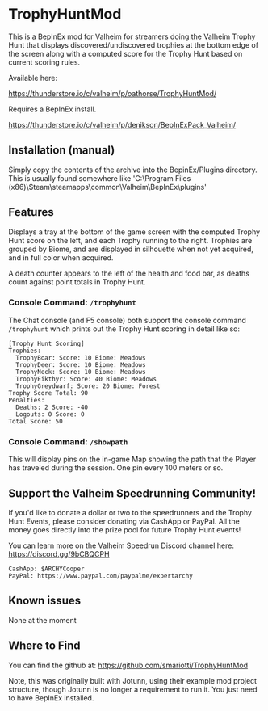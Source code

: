 # TrophyHuntMod

This is a BepInEx mod for Valheim for streamers doing the Valheim Trophy Hunt that displays discovered/undiscovered trophies at the bottom edge of the screen along with a computed score for the Trophy Hunt based on current scoring rules.

Available here:

https://thunderstore.io/c/valheim/p/oathorse/TrophyHuntMod/

Requires a BepInEx install.

https://thunderstore.io/c/valheim/p/denikson/BepInExPack_Valheim/


## Installation (manual)

Simply copy the contents of the archive into the BepinEx/Plugins directory. This is usually found somewhere like 'C:\Program Files (x86)\Steam\steamapps\common\Valheim\BepInEx\plugins'

## Features

Displays a tray at the bottom of the game screen with the computed Trophy Hunt score on the left, and each Trophy running to the right. Trophies are grouped by Biome, and are displayed in silhouette when not yet acquired, and in full color when acquired.

A death counter appears to the left of the health and food bar, as deaths count against point totals in Trophy Hunt.

### Console Command: `/trophyhunt`

The Chat console (and F5 console) both support the console command `/trophyhunt` which prints out the Trophy Hunt scoring in detail like so:

```
[Trophy Hunt Scoring]
Trophies:
  TrophyBoar: Score: 10 Biome: Meadows
  TrophyDeer: Score: 10 Biome: Meadows
  TrophyNeck: Score: 10 Biome: Meadows
  TrophyEikthyr: Score: 40 Biome: Meadows
  TrophyGreydwarf: Score: 20 Biome: Forest
Trophy Score Total: 90
Penalties:
  Deaths: 2 Score: -40
  Logouts: 0 Score: 0
Total Score: 50
```

### Console Command: `/showpath`

This will display pins on the in-game Map showing the path that the Player has traveled during the session. One pin every 100 meters or so.

## Support the Valheim Speedrunning Community!
If you'd like to donate a dollar or two to the speedrunners and the Trophy Hunt Events, please consider donating via CashApp or PayPal. All the money goes directly into the prize pool for future Trophy Hunt events! 

You can learn more on the Valheim Speedrun Discord channel here: https://discord.gg/9bCBQCPH

	CashApp: $ARCHYCooper 
	PayPal: https://www.paypal.com/paypalme/expertarchy


## Known issues
None at the moment

## Where to Find
You can find the github at: https://github.com/smariotti/TrophyHuntMod

Note, this was originally built with Jotunn, using their example mod project structure, though Jotunn is no longer a requirement to run it. You just need to have BepInEx installed.
